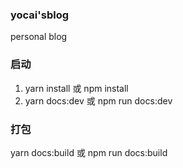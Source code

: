 ### yocai'sblog
personal blog

### 启动
1. yarn install 或 npm install
2. yarn docs:dev 或 npm run docs:dev

### 打包
yarn docs:build 或 npm run docs:build